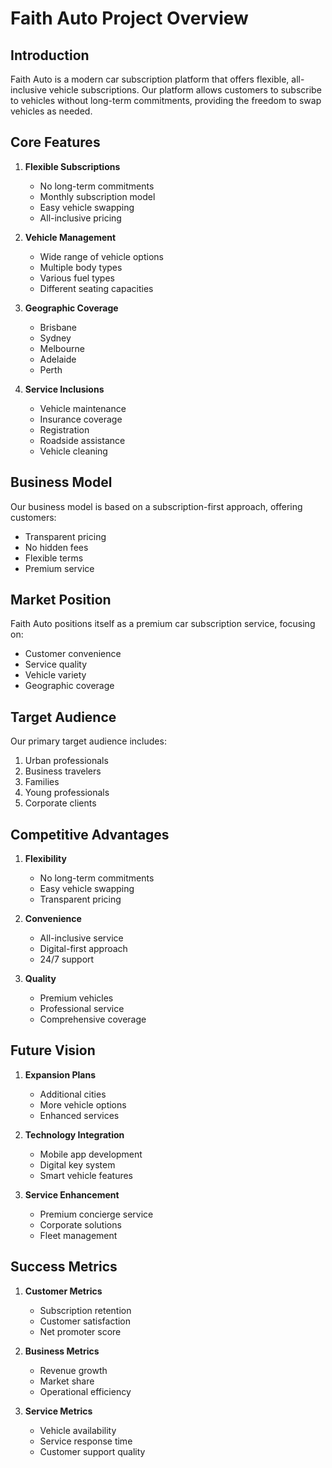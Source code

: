 # Faith Auto Project Overview

## Introduction

Faith Auto is a modern car subscription platform that offers flexible, all-inclusive vehicle subscriptions. Our platform allows customers to subscribe to vehicles without long-term commitments, providing the freedom to swap vehicles as needed.

## Core Features

1. **Flexible Subscriptions**
   - No long-term commitments
   - Monthly subscription model
   - Easy vehicle swapping
   - All-inclusive pricing

2. **Vehicle Management**
   - Wide range of vehicle options
   - Multiple body types
   - Various fuel types
   - Different seating capacities

3. **Geographic Coverage**
   - Brisbane
   - Sydney
   - Melbourne
   - Adelaide
   - Perth

4. **Service Inclusions**
   - Vehicle maintenance
   - Insurance coverage
   - Registration
   - Roadside assistance
   - Vehicle cleaning

## Business Model

Our business model is based on a subscription-first approach, offering customers:
- Transparent pricing
- No hidden fees
- Flexible terms
- Premium service

## Market Position

Faith Auto positions itself as a premium car subscription service, focusing on:
- Customer convenience
- Service quality
- Vehicle variety
- Geographic coverage

## Target Audience

Our primary target audience includes:
1. Urban professionals
2. Business travelers
3. Families
4. Young professionals
5. Corporate clients

## Competitive Advantages

1. **Flexibility**
   - No long-term commitments
   - Easy vehicle swapping
   - Transparent pricing

2. **Convenience**
   - All-inclusive service
   - Digital-first approach
   - 24/7 support

3. **Quality**
   - Premium vehicles
   - Professional service
   - Comprehensive coverage

## Future Vision

1. **Expansion Plans**
   - Additional cities
   - More vehicle options
   - Enhanced services

2. **Technology Integration**
   - Mobile app development
   - Digital key system
   - Smart vehicle features

3. **Service Enhancement**
   - Premium concierge service
   - Corporate solutions
   - Fleet management

## Success Metrics

1. **Customer Metrics**
   - Subscription retention
   - Customer satisfaction
   - Net promoter score

2. **Business Metrics**
   - Revenue growth
   - Market share
   - Operational efficiency

3. **Service Metrics**
   - Vehicle availability
   - Service response time
   - Customer support quality 